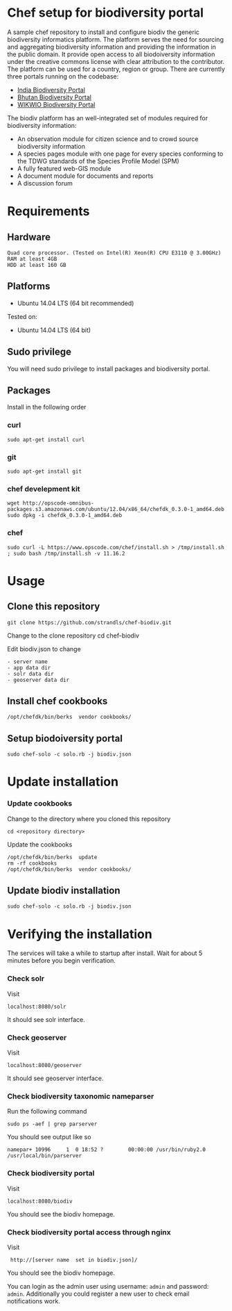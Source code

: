 Chef setup for biodiversity portal
========

A sample chef repository to install and configure biodiv the generic biodiversity informatics platform. The platform serves the need for sourcing and aggregating biodiversity information and providing the information in the public domain. It provide open access to all biodoiversity information under the creative commons license with clear attribution to the contributor. The platform can be used for a country, region or group.  There are currently three portals running on the codebase:

* [India Biodiversity Portal](http://indiabiodiversity.org)
* [Bhutan Biodiversity Portal](http://biodiversity.bt)
* [WIKWIO Biodiversity Portal](http://portal.wikwio.org)

The biodiv platform has an well-integrated set of modules required for
biodiversity information:

* An observation module for citizen science and to crowd source biodiversity information
* A species pages module with one page for every species conforming to the TDWG standards of the Species Profile Model (SPM)
* A fully featured web-GIS module
* A document module for documents and reports
* A discussion forum

Requirements
============

## Hardware
    Quad core processor. (Tested on Intel(R) Xeon(R) CPU E3110 @ 3.00GHz)
    RAM at least 4GB 
    HDD at least 160 GB

## Platforms

* Ubuntu 14.04 LTS (64 bit recommended)

Tested on:

* Ubuntu 14.04 LTS (64 bit)

## Sudo privilege
You will need sudo privilege to install packages and biodiversity portal.

## Packages

Install in the following  order

### curl
    sudo apt-get install curl
### git
    sudo apt-get install git
### chef develepment kit
    wget http://opscode-omnibus-packages.s3.amazonaws.com/ubuntu/12.04/x86_64/chefdk_0.3.0-1_amd64.deb
    sudo dpkg -i chefdk_0.3.0-1_amd64.deb
### chef
	sudo curl -L https://www.opscode.com/chef/install.sh > /tmp/install.sh ; sudo bash /tmp/install.sh -v 11.16.2

Usage
=====

## Clone this repository 

    git clone https://github.com/strandls/chef-biodiv.git

Change to the clone repository
   cd chef-biodiv

Edit biodiv.json to change

    - server name
    - app data dir
    - solr data dir
    - geoserver data dir

## Install chef cookbooks
    /opt/chefdk/bin/berks  vendor cookbooks/


## Setup biodoiversity portal
    sudo chef-solo -c solo.rb -j biodiv.json


Update installation
======

### Update cookbooks

Change to the directory where you cloned this repository

    cd <repository directory>


Update the cookbooks

    /opt/chefdk/bin/berks  update
    rm -rf cookbooks
    /opt/chefdk/bin/berks  vendor cookbooks/
    

## Update biodiv installation

    sudo chef-solo -c solo.rb -j biodiv.json


Verifying the installation
=======

The services will take a while to startup after install. Wait for about 5 minutes before you begin verification.

### Check solr 

Visit 

    localhost:8080/solr

It should see solr interface.


### Check geoserver

Visit 

    localhost:8080/geoserver

It should see geoserver interface.


### Check biodiversity taxonomic nameparser

Run the following command

    sudo ps -aef | grep parserver

You should see output like so

    namepar+ 10996     1  0 18:52 ?        00:00:00 /usr/bin/ruby2.0 /usr/local/bin/parserver 

### Check biodiversity portal
Visit

    localhost:8080/biodiv

You should see the biodiv homepage.

### Check biodiversity portal access through nginx
Visit

     http://[server name  set in biodiv.json]/

You should see the biodiv homepage. 

You can login as the admin user using username: `admin` and password: `admin`. 
Additionally you could register a new user to check email notifications work.



